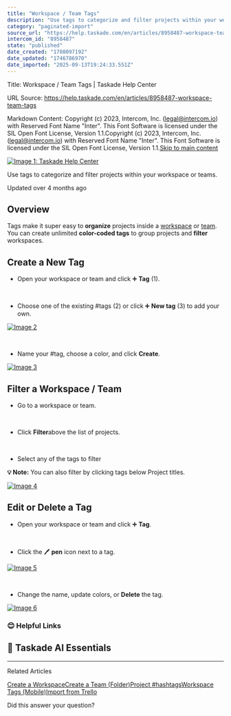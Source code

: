 ```yaml
---
title: "Workspace / Team Tags"
description: "Use tags to categorize and filter projects within your workspace or teams."
category: "paginated-import"
source_url: "https://help.taskade.com/en/articles/8958487-workspace-team-tags"
intercom_id: "8958487"
state: "published"
date_created: "1708097192"
date_updated: "1746786970"
date_imported: "2025-09-13T19:24:33.551Z"
---
```


Title: Workspace / Team Tags | Taskade Help Center

URL Source: https://help.taskade.com/en/articles/8958487-workspace-team-tags

Markdown Content:
Copyright (c) 2023, Intercom, Inc. (legal@intercom.io) with Reserved Font Name "Inter". This Font Software is licensed under the SIL Open Font License, Version 1.1.Copyright (c) 2023, Intercom, Inc. (legal@intercom.io) with Reserved Font Name "Inter". This Font Software is licensed under the SIL Open Font License, Version 1.1.[Skip to main content](https://help.taskade.com/en/articles/8958487-workspace-team-tags#main-content)

[![Image 1: Taskade Help Center](https://downloads.intercomcdn.com/i/o/490280/d14603621e78c833c2d0e66f/2d1230f35f3009fff25b2989e93312a5.png)](https://help.taskade.com/en/)

Use tags to categorize and filter projects within your workspace or teams.

Updated over 4 months ago

**Overview**
------------

Tags make it super easy to **organize** projects inside a [workspace](https://help.taskade.com/en/articles/8958483-create-a-workspace) or [team](https://help.taskade.com/en/articles/8958495-create-a-team-folder). You can create unlimited **color-coded tags** to group projects and **filter** workspaces.

**Create a New Tag**
--------------------

*   Open your workspace or team and click ➕ **Tag** (1).

​

*   Choose one of the existing #tags (2) or click ➕ **New tag** (3) to add your own.

[![Image 2](https://downloads.intercomcdn.com/i/o/plyqw4hf/1515843993/7bfa118a6df2687a88dda6217dac/add-workspace-tags-1.jpg?expires=1757793600&signature=2ef90ff132d5f3da1037c5b402506f4929f928a89920782e20f7e2218ebe30ef&req=dSUmE8F6nohWWvMW1HO4zbShA%2F1RW%2B3KSmDvIHP3BNkQG4Ig4Wj5ZXq%2BbXwi%0AFIpTgvjgnNVLyGHaeKo%3D%0A)](https://downloads.intercomcdn.com/i/o/plyqw4hf/1515843993/7bfa118a6df2687a88dda6217dac/add-workspace-tags-1.jpg?expires=1757793600&signature=2ef90ff132d5f3da1037c5b402506f4929f928a89920782e20f7e2218ebe30ef&req=dSUmE8F6nohWWvMW1HO4zbShA%2F1RW%2B3KSmDvIHP3BNkQG4Ig4Wj5ZXq%2BbXwi%0AFIpTgvjgnNVLyGHaeKo%3D%0A)

​

*   Name your #tag, choose a color, and click **Create**.

[![Image 3](https://downloads.intercomcdn.com/i/o/plyqw4hf/1515844142/7989b058b9e05e59084feae4bc6f/add-workspace-tags-2.jpg?expires=1757793600&signature=11e2afdbc8bdc366dd3ef035c063f87891a13326ee1d7c131a9e3e986a1ced4d&req=dSUmE8F6mYBbW%2FMW1HO4zd%2BCAuV9trjlIqLLcY5O0i6sNu8V27Drg1KAv1xs%0AtGkeHkGVJX8L%2BYtxsRM%3D%0A)](https://downloads.intercomcdn.com/i/o/plyqw4hf/1515844142/7989b058b9e05e59084feae4bc6f/add-workspace-tags-2.jpg?expires=1757793600&signature=11e2afdbc8bdc366dd3ef035c063f87891a13326ee1d7c131a9e3e986a1ced4d&req=dSUmE8F6mYBbW%2FMW1HO4zd%2BCAuV9trjlIqLLcY5O0i6sNu8V27Drg1KAv1xs%0AtGkeHkGVJX8L%2BYtxsRM%3D%0A)

**Filter a Workspace / Team**
-----------------------------

*   Go to a workspace or team.

​

*   Click **Filter**above the list of projects.

​

*   Select any of the tags to filter

**💡 Note:** You can also filter by clicking tags below Project titles.

[![Image 4](https://downloads.intercomcdn.com/i/o/plyqw4hf/1515847319/47327eab5c79aa65dd657a83ac3b/filter-by-tags.jpg?expires=1757793600&signature=5f6a40faba63e49ace2336f0acb6d79c68f90d40e26733d2de3fb4fc11fe0193&req=dSUmE8F6moJeUPMW1HO4zZpAHWPoBZNHx%2F1wPIZhbkLYflhVBUN8nTT6a%2BML%0AOuwvetp%2FKTFv6eIkq3c%3D%0A)](https://downloads.intercomcdn.com/i/o/plyqw4hf/1515847319/47327eab5c79aa65dd657a83ac3b/filter-by-tags.jpg?expires=1757793600&signature=5f6a40faba63e49ace2336f0acb6d79c68f90d40e26733d2de3fb4fc11fe0193&req=dSUmE8F6moJeUPMW1HO4zZpAHWPoBZNHx%2F1wPIZhbkLYflhVBUN8nTT6a%2BML%0AOuwvetp%2FKTFv6eIkq3c%3D%0A)

**Edit or Delete a Tag**
------------------------

*   Open your workspace or team and click ➕ **Tag**.

​

*   Click the 🖊️ **pen** icon next to a tag.

[![Image 5](https://downloads.intercomcdn.com/i/o/plyqw4hf/1515857113/31b9cc8376aa5c2402b6489bb894/delete-tag.jpg?expires=1757793600&signature=2627554933c6a439bc64bc830548e3ec516862091cb5723ce094b5fe72618989&req=dSUmE8F7moBeWvMW1HO4zcsfV4aXhMcnbQTSlTv1tX4F3inlASa%2Fh3KMFU91%0AZsJopCB4H3kpF9jqh50%3D%0A)](https://downloads.intercomcdn.com/i/o/plyqw4hf/1515857113/31b9cc8376aa5c2402b6489bb894/delete-tag.jpg?expires=1757793600&signature=2627554933c6a439bc64bc830548e3ec516862091cb5723ce094b5fe72618989&req=dSUmE8F7moBeWvMW1HO4zcsfV4aXhMcnbQTSlTv1tX4F3inlASa%2Fh3KMFU91%0AZsJopCB4H3kpF9jqh50%3D%0A)

​

*   Change the name, update colors, or **Delete** the tag.

[![Image 6](https://downloads.intercomcdn.com/i/o/plyqw4hf/1515858630/ba2c32645644dbe4575f70080059/delete-tag-1.jpg?expires=1757793600&signature=5c52a5d3959401301e0bffc8d820f97c82db2e394b4b930ec42ffd7b6e0b8ea0&req=dSUmE8F7lYdcWfMW1HO4zciH0b3BiyA4oyTf6EEDHfyIQwzR1hqCKEpLVZwu%0A%2BLFsoUcPTt3p7ZZ3FZA%3D%0A)](https://downloads.intercomcdn.com/i/o/plyqw4hf/1515858630/ba2c32645644dbe4575f70080059/delete-tag-1.jpg?expires=1757793600&signature=5c52a5d3959401301e0bffc8d820f97c82db2e394b4b930ec42ffd7b6e0b8ea0&req=dSUmE8F7lYdcWfMW1HO4zciH0b3BiyA4oyTf6EEDHfyIQwzR1hqCKEpLVZwu%0A%2BLFsoUcPTt3p7ZZ3FZA%3D%0A)

### **😊 Helpful Links**

🤖 **Taskade AI Essentials**
----------------------------

* * *

Related Articles

[Create a Workspace](https://help.taskade.com/en/articles/8958483-create-a-workspace)[Create a Team (Folder)](https://help.taskade.com/en/articles/8958495-create-a-team-folder)[Project #hashtags](https://help.taskade.com/en/articles/8958509-project-hashtags)[Workspace Tags (Mobile)](https://help.taskade.com/en/articles/8958564-workspace-tags-mobile)[Import from Trello](https://help.taskade.com/en/articles/8958591-import-from-trello)

Did this answer your question?
